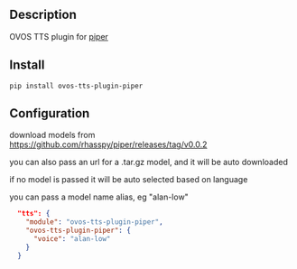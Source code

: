 ## Description

OVOS TTS plugin for [piper](https://github.com/rhasspy/piper)

## Install

`pip install ovos-tts-plugin-piper`

## Configuration

download models from https://github.com/rhasspy/piper/releases/tag/v0.0.2

you can also pass an url for a .tar.gz model, and it will be auto downloaded

if no model is passed it will be auto selected based on language

you can pass a model name alias, eg "alan-low"

```json
  "tts": {
    "module": "ovos-tts-plugin-piper",
    "ovos-tts-plugin-piper": {
      "voice": "alan-low"
    }
  }
```
